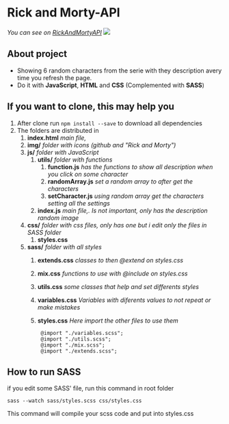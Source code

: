 # Rick and Morty-API
*You can see on [RickAndMortyAPI](https://leonelmoyanoo.github.io/RickAndMortyAPI/ "RickAndMortyAPI")*
![](https://leonelmoyanoo.github.io/RickAndMortyAPI/img/rickandmortyAPI.png)
## About project
- Showing 6 random characters from the serie with they description avery time you refresh the page.
- Do it with **JavaScript**, **HTML** and **CSS** (Complemented with **SASS**)

## If you want to clone, this may help you
1. After clone run `npm install --save` to download all dependencies
1. The folders are distributed in
	1. **index.html** *main file,*
	1. **img/** *folder with icons (github and "Rick and Morty")*
	1. **js/** *folder with JavaScript*
		1. **utils/** *folder with functions*
			1. **function.js** *has the functions to show all description when you click on some character*
			1. **randomArray.js** *set a random array to after get the characters*
			1. **setCharacter.js** *using random array get the characters setting all the settings*
		1. **index.js** *main file,. Is not important, only has the description random image*
	1. **css/** *folder with css files, only has one but i edit only the files in SASS folder*
		1. **styles.css**
	1. **sass/** *folder with all styles*
		1. **extends.css** *classes to then @extend on styles.css*
		1. **mix.css** *functions to use with @include on styles.css*
		1. **utils.css** *some classes that help and set differents styles*
		1. **variables.css** *Variables with diferents values to not repeat or make mistakes*
		1. **styles.css** *Here import the other files to use them*

    			@import "./variables.scss";
    			@import "./utils.scss";
    			@import "./mix.scss";
    			@import "./extends.scss";

## How to run SASS
if you edit some SASS' file, run this command in root folder

`sass --watch sass/styles.scss css/styles.css`

This command will compile your scss code and put into styles.css
